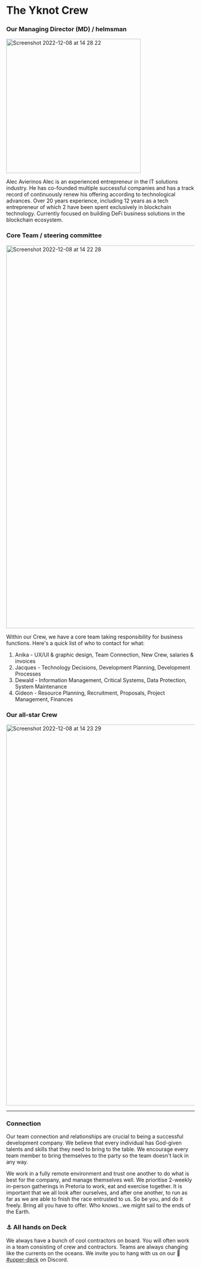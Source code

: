 # The Yknot Crew


### Our Managing Director (MD) / helmsman

<img width="359" alt="Screenshot 2022-12-08 at 14 28 22" src="https://user-images.githubusercontent.com/108277716/206446620-611b432e-fa78-4828-8cb2-7bbf33de396b.png">

Alec Avierinos
Alec is an experienced entrepreneur in the IT solutions industry. He has co-founded multiple successful companies and has a track record of continuously renew his offering according to technological advances. Over 20 years experience, including  12 years as a tech entrepreneur of which 2 have been spent exclusively in blockchain technology. Currently focused on building DeFi business solutions in the blockchain ecosystem.



### Core Team / steering committee

<img width="1023" alt="Screenshot 2022-12-08 at 14 22 28" src="https://user-images.githubusercontent.com/108277716/206446261-e3800319-fc09-44e2-85bd-c527484a5712.png">

Within our Crew, we have a core team taking responsibility for business functions. Here's a quick list of who to contact for what:

1. Anika - UX/UI & graphic design, Team Connection, New Crew, salaries & invoices
2. Jacques - Technology Decisions, Development Planning, Development Processes
3. Dewald - Information Management, Critical Systems, Data Protection, System Maintenance
4. Gideon - Resource Planning, Recruitment, Proposals, Project Management, Finances

### Our all-star Crew
<img width="1018" alt="Screenshot 2022-12-08 at 14 23 29" src="https://user-images.githubusercontent.com/108277716/206445569-38f27994-a4ea-4c45-a90a-ef44b6d03f2f.png">

-----

### Connection

Our team connection and relationships are crucial to being a successful development company. We believe that every individual has God-given talents and skills that they need to bring to the table. We encourage every team member to bring themselves to the party so the team doesn't lack in any way.&#x20;

We work in a fully remote environment and trust one another to do what is best for the company, and manage themselves well. We prioritise 2-weekly in-person gatherings in Pretoria to work, eat and exercise together. It is important that we all look after ourselves, and after one another, to run as far as we are able to fnish the race entrusted to us. So be you, and do it freely. Bring all you have to offer. Who knows...we might sail to the ends of the Earth.

### ⚓ All hands on Deck

We always have a bunch of cool contractors on board. You will often work in a team consisting of crew and contractors. Teams are always changing like the currents on the oceans. We invite you to hang with us on our 🍹[#upper-deck](https://discord.gg/GNmzHygT) on Discord.
